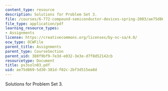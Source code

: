 ```yaml
---
content_type: resource
description: Solutions for Problem Set 3.
file: /courses/6-772-compound-semiconductor-devices-spring-2003/ae75d8695d30381df02c2bf3d515ea8d_ps3soln03.pdf
file_type: application/pdf
learning_resource_types:
- Assignments
license: https://creativecommons.org/licenses/by-nc-sa/4.0/
ocw_type: OCWFile
parent_title: Assignments
parent_type: CourseSection
parent_uid: 380f9bf9-7e3d-e032-3e3e-d7f8d52142cb
resourcetype: Document
title: ps3soln03.pdf
uid: ae75d869-5d30-381d-f02c-2bf3d515ea8d
---
```

Solutions for Problem Set 3.
